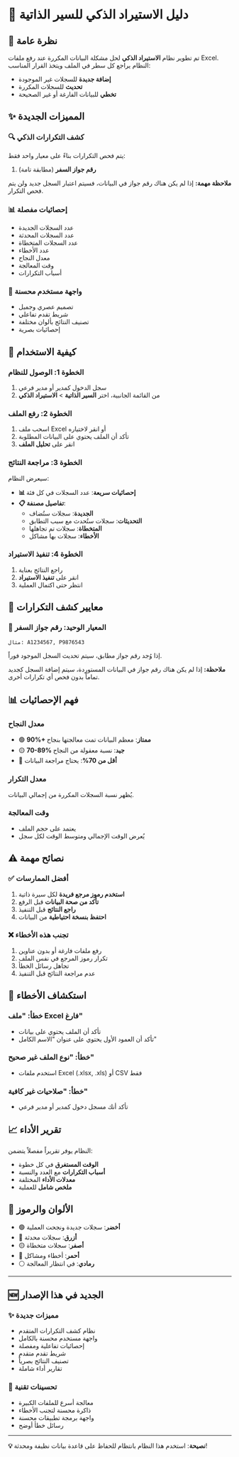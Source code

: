 # 🧠 دليل الاستيراد الذكي للسير الذاتية

## 🎯 نظرة عامة

تم تطوير نظام **الاستيراد الذكي** لحل مشكلة البيانات المكررة عند رفع ملفات Excel. النظام يراجع كل سطر في الملف ويتخذ القرار المناسب:
- **إضافة جديدة** للسجلات غير الموجودة
- **تحديث** للسجلات المكررة
- **تخطي** للبيانات الفارغة أو غير الصحيحة

## ✨ المميزات الجديدة

### 🔍 **كشف التكرارات الذكي**
يتم فحص التكرارات بناءً على معيار واحد فقط:
1. **رقم جواز السفر** (مطابقة تامة)

**ملاحظة مهمة:** إذا لم يكن هناك رقم جواز في البيانات، فسيتم اعتبار السجل جديد ولن يتم فحص التكرار.

### 📊 **إحصائيات مفصلة**
- عدد السجلات الجديدة
- عدد السجلات المحدثة
- عدد السجلات المتخطاة
- عدد الأخطاء
- معدل النجاح
- وقت المعالجة
- أسباب التكرارات

### 🎨 **واجهة مستخدم محسنة**
- تصميم عصري وجميل
- شريط تقدم تفاعلي
- تصنيف النتائج بألوان مختلفة
- إحصائيات بصرية

## 🚀 كيفية الاستخدام

### الخطوة 1: الوصول للنظام
1. سجل الدخول كمدير أو مدير فرعي
2. من القائمة الجانبية، اختر **السير الذاتية** > **الاستيراد الذكي**

### الخطوة 2: رفع الملف
1. اسحب ملف Excel أو انقر لاختياره
2. تأكد أن الملف يحتوي على البيانات المطلوبة
3. انقر على **تحليل الملف**

### الخطوة 3: مراجعة النتائج
سيعرض النظام:
- **📊 إحصائيات سريعة**: عدد السجلات في كل فئة
- **📋 تفاصيل مصنفة**: 
  - **الجديدة**: سجلات ستُضاف
  - **التحديثات**: سجلات ستُحدث مع سبب التطابق
  - **المتخطاة**: سجلات تم تجاهلها
  - **الأخطاء**: سجلات بها مشاكل

### الخطوة 4: تنفيذ الاستيراد
1. راجع النتائج بعناية
2. انقر على **تنفيذ الاستيراد**
3. انتظر حتى اكتمال العملية

## 📝 معايير كشف التكرارات

### 🥇 **المعيار الوحيد: رقم جواز السفر**
```
مثال: A1234567, P9876543
```
إذا وُجد رقم جواز مطابق، سيتم تحديث السجل الموجود فوراً.

**ملاحظة:** إذا لم يكن هناك رقم جواز في البيانات المستوردة، سيتم إضافة السجل كجديد تماماً بدون فحص أي تكرارات أخرى.

## 📊 فهم الإحصائيات

### **معدل النجاح**
- 🟢 **90%+ ممتاز**: معظم البيانات تمت معالجتها بنجاح
- 🟡 **70-89% جيد**: نسبة معقولة من النجاح
- 🔴 **أقل من 70%**: يحتاج مراجعة البيانات

### **معدل التكرار**
يُظهر نسبة السجلات المكررة من إجمالي البيانات.

### **وقت المعالجة**
- يعتمد على حجم الملف
- يُعرض الوقت الإجمالي ومتوسط الوقت لكل سجل

## ⚠️ نصائح مهمة

### ✅ **أفضل الممارسات**
1. **استخدم رموز مرجع فريدة** لكل سيرة ذاتية
2. **تأكد من صحة البيانات** قبل الرفع
3. **راجع النتائج** قبل التنفيذ
4. **احتفظ بنسخة احتياطية** من البيانات

### ❌ **تجنب هذه الأخطاء**
1. رفع ملفات فارغة أو بدون عناوين
2. تكرار رموز المرجع في نفس الملف
3. تجاهل رسائل الخطأ
4. عدم مراجعة النتائج قبل التنفيذ

## 🔧 استكشاف الأخطاء

### **خطأ: "ملف Excel فارغ"**
- تأكد أن الملف يحتوي على بيانات
- تأكد أن العمود الأول يحتوي على عنوان "الاسم الكامل"

### **خطأ: "نوع الملف غير صحيح"**
- استخدم ملفات Excel (.xlsx, .xls) أو CSV فقط

### **خطأ: "صلاحيات غير كافية"**
- تأكد أنك مسجل دخول كمدير أو مدير فرعي

## 📈 تقرير الأداء

النظام يوفر تقريراً مفصلاً يتضمن:
- **الوقت المستغرق** في كل خطوة
- **أسباب التكرارات** مع العدد والنسبة
- **معدلات الأداء** المختلفة
- **ملخص شامل** للعملية

## 🎨 الألوان والرموز

- 🟢 **أخضر**: سجلات جديدة ونجحت العملية
- 🔵 **أزرق**: سجلات محدثة
- 🟡 **أصفر**: سجلات متخطاة
- 🔴 **أحمر**: أخطاء ومشاكل
- ⚪ **رمادي**: في انتظار المعالجة

---

## 🆕 الجديد في هذا الإصدار

### ✨ **مميزات جديدة**
- نظام كشف التكرارات المتقدم
- واجهة مستخدم محسنة بالكامل
- إحصائيات تفاعلية ومفصلة
- شريط تقدم متقدم
- تصنيف النتائج بصرياً
- تقارير أداء شاملة

### 🔧 **تحسينات تقنية**
- معالجة أسرع للملفات الكبيرة
- ذاكرة محسنة لتجنب الأخطاء
- واجهة برمجة تطبيقات محسنة
- رسائل خطأ أوضح

---

**💡 نصيحة**: استخدم هذا النظام بانتظام للحفاظ على قاعدة بيانات نظيفة ومحدثة!
